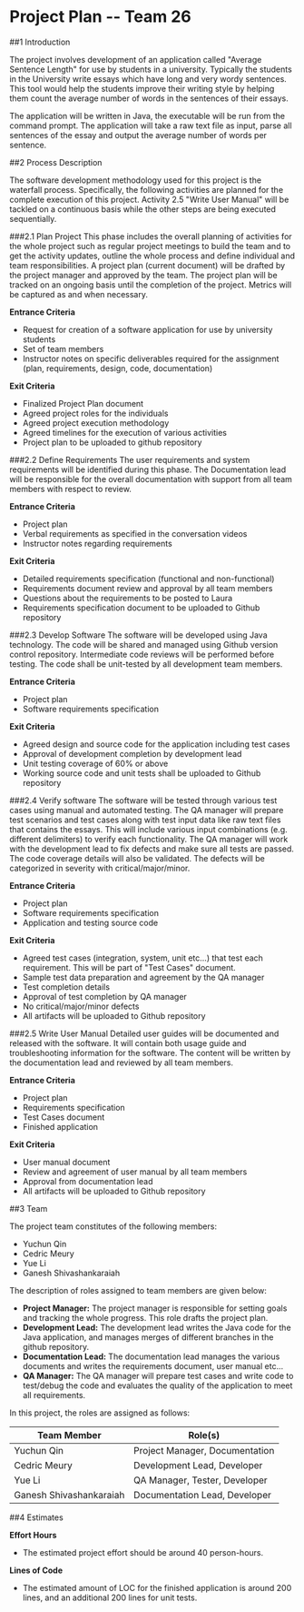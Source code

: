 # **Project Plan -- Team 26**

##1 Introduction

The project involves development of an application called "Average Sentence Length" for use by students in a university.
Typically the students in the University write essays which have long and very wordy sentences. This tool would help the
students improve their writing style by helping them count the average number of words in the sentences of their essays.

The application will be written in Java, the executable will be run from the command prompt. The application will
take a raw text file as input, parse all sentences of the essay and output the average number of words per sentence. 

##2 Process Description

The software development methodology used for this project is the waterfall process. Specifically, the following
activities are planned for the complete execution of this project. Activity 2.5 "Write User Manual" will be tackled on a
continuous basis while the other steps are being executed sequentially.

###2.1 Plan Project
This phase includes the overall planning of activities for the whole project such as regular project meetings to build 
the team and to get the activity updates, outline the whole process and define individual and team responsibilities.
A project plan (current document) will be drafted by the project manager and approved by the team. The project plan will 
be tracked on an ongoing basis until the completion of the project. Metrics will be captured as and when necessary.

**Entrance Criteria**

- Request for creation of a software application for use by university students
- Set of team members
- Instructor notes on specific deliverables required for the assignment (plan, requirements, design, code,
documentation)

**Exit Criteria**

- Finalized Project Plan document
- Agreed project roles for the individuals
- Agreed project execution methodology
- Agreed timelines for the execution of various activities
- Project plan to be uploaded to github repository

###2.2 Define Requirements
The user requirements and system requirements will be identified during this phase. The
Documentation lead will be responsible for the overall documentation with support from all team members with respect to
review.

**Entrance Criteria**

- Project plan
- Verbal requirements as specified in the conversation videos
- Instructor notes regarding requirements

**Exit Criteria**

- Detailed requirements specification (functional and non-functional)
- Requirements document review and approval by all team members
- Questions about the requirements to be posted to Laura
- Requirements specification document to be uploaded to Github repository

###2.3 Develop Software
The software will be developed using Java technology. The code will be shared and managed using Github version control 
repository. Intermediate code reviews will be performed before testing. The code shall be unit-tested by all development
team members.

**Entrance Criteria**

- Project plan
- Software requirements specification

**Exit Criteria**

- Agreed design and source code for the application including test cases
- Approval of development completion by development lead
- Unit testing coverage of 60% or above
- Working source code and unit tests shall be uploaded to Github repository

###2.4 Verify software
The software will be tested through various test cases using manual and automated testing. The QA manager
will prepare test scenarios and test cases along with test input data like raw text files that contains the essays. This 
will include various input combinations (e.g. different delimiters) to verify each functionality. The QA manager
will work with the development lead to fix defects and make sure all tests are passed. The code coverage details will 
also be validated. The defects will be categorized in severity with critical/major/minor.

**Entrance Criteria**

- Project plan
- Software requirements specification
- Application and testing source code

**Exit Criteria**

- Agreed test cases (integration, system, unit etc...) that test each requirement. This will be part of "Test Cases"
document.
- Sample test data preparation and agreement by the QA manager
- Test completion details
- Approval of test completion by QA manager
- No critical/major/minor defects
- All artifacts will be uploaded to Github repository

###2.5 Write User Manual
Detailed user guides will be documented and released with the software. It will contain both usage guide and 
troubleshooting information for the software. The content will be written by the documentation lead and reviewed by 
all team members.

**Entrance Criteria**

- Project plan
- Requirements specification
- Test Cases document
- Finished application

**Exit Criteria**

- User manual document
- Review and agreement of user manual by all team members
- Approval from documentation lead
- All artifacts will be uploaded to Github repository

##3 Team

The project team constitutes of the following members:

- Yuchun Qin
- Cedric Meury
- Yue Li
- Ganesh Shivashankaraiah

The description of roles assigned to team members are given below:

- **Project Manager:** The project manager is responsible for setting goals and tracking the whole progress. This role drafts the project
plan.
- **Development Lead:** The development lead writes the Java code for the Java application, and manages merges of different branches in 
the github repository.
- **Documentation Lead:** The documentation lead manages the various documents and writes the requirements document, user manual etc...
- **QA Manager:** The QA manager will prepare test cases and write  code to test/debug the code and evaluates the quality of the
application to meet all requirements.

In this project, the roles are assigned as follows:

| Team Member             | Role(s)                        |
| ----------------------- | ------------------------------ |
| Yuchun Qin              | Project Manager, Documentation |
| Cedric Meury            | Development Lead, Developer    |
| Yue Li                  | QA Manager, Tester, Developer  |
| Ganesh Shivashankaraiah | Documentation Lead, Developer  |

##4 Estimates

**Effort Hours**

- The estimated project effort should be around 40 person-hours. 

**Lines of Code**

- The estimated amount of LOC for the finished application is around 200 lines, and an additional 200 lines for unit
tests.